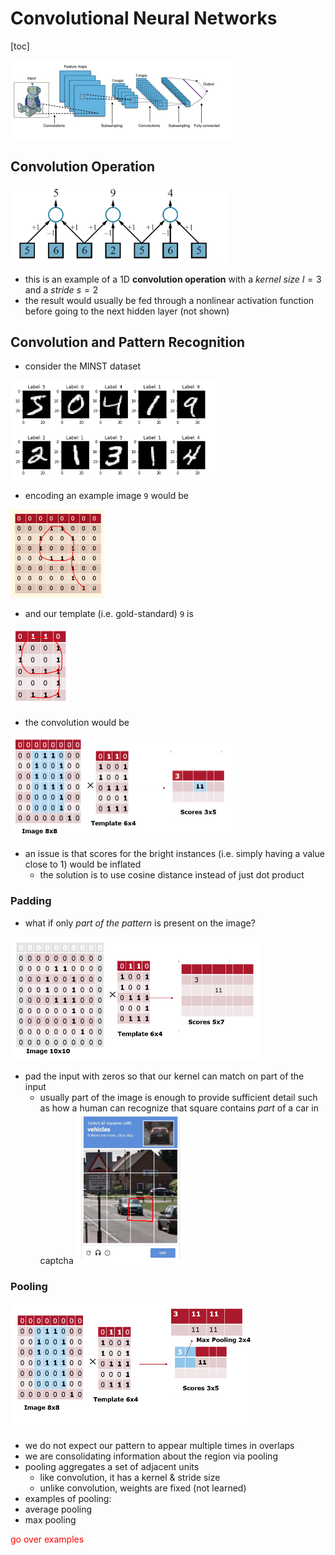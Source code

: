 # Convolutional Neural Networks

[toc]

<img src="images/image-20231128155818152.png" alt="image-20231128155818152" style="zoom:50%;" />

## Convolution Operation

<img src="images/image-20231128160028749.png" alt="image-20231128160028749" style="zoom:75%;" />

- this is an example of a 1D **convolution operation** with a *kernel size* $l=3$ and a *stride* $s=2$ 
- the result would usually be fed through a nonlinear activation function before going to the next hidden layer (not shown)

## Convolution and Pattern Recognition

- consider the MINST dataset

<img src="images/image-20231128160313092.png" alt="image-20231128160313092" style="zoom:50%;" />

- encoding an example image `9` would be

<img src="images/image-20231128160353232.png" alt="image-20231128160353232" style="zoom:50%;" />

- and our template (i.e. gold-standard) `9` is

<img src="images/image-20231128160800487.png" alt="image-20231128160800487" style="zoom:50%;" />

- the convolution would be

<img src="images/image-20231128161307837.png" alt="image-20231128161307837" style="zoom:50%;" />

- an issue is that scores for the bright instances (i.e. simply having a value close to 1) would be inflated
  - the solution is to use cosine distance instead of just dot product

### Padding

- what if only *part of the pattern* is present on the image?

<img src="images/image-20231128161534155.png" alt="image-20231128161534155" style="zoom:50%;" />

- pad the input with zeros so that our kernel can match on part of the input
  - usually part of the image is enough to provide sufficient detail such as how a human can recognize that square contains *part* of a car in  captcha
    <img src="images/image-20231128161706901.png" alt="image-20231128161706901" style="zoom:67%;" />

### Pooling

<img src="images/image-20231128161751170.png" alt="image-20231128161751170" style="zoom:50%;" />

- we do not expect our pattern to appear multiple times in overlaps
- we are consolidating information about the region via pooling
- pooling aggregates a set of adjacent units
  - like convolution, it has a kernel & stride size
  - unlike convolution, weights are fixed (not learned)
-  examples of pooling:
  - average pooling
  - max pooling

<span style="color:red">go over examples</span>